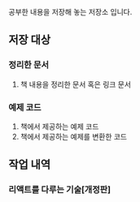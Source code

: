 공부한 내용을 저장해 놓는 저장소 입니다.

## 저장 대상

### 정리한 문서

1. 책 내용을 정리한 문서 혹은 링크 문서

### 예제 코드

1. 책에서 제공하는 예제 코드
2. 책에서 제공하는 예제를 변환한 코드

## 작업 내역

### 리액트를 다루는 기술[개정판]
